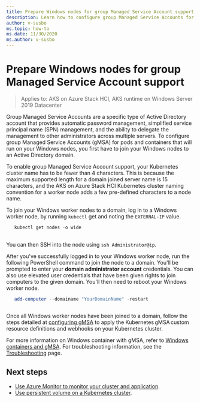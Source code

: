 ```yaml
---
title: Prepare Windows nodes for group Managed Service Account support
description: Learn how to configure group Managed Service Accounts for containers on Windows nodes
author: v-susbo
ms.topic: how-to
ms.date: 11/30/2020
ms.author: v-susbo
---
```


# Prepare Windows nodes for group Managed Service Account support

> Applies to: AKS on Azure Stack HCI, AKS runtime on Windows Server 2019 Datacenter

Group Managed Service Accounts are a specific type of Active Directory account that provides automatic password management, simplified service principal name (SPN) management, and the ability to delegate the management to other administrators across multiple servers. To configure group Managed Service Accounts (gMSA) for pods and containers that will run on your Windows nodes, you first have to join your Windows nodes to an Active Directory domain.

To enable group Managed Service Account support, your Kubernetes cluster name has to be fewer than 4 characters. This is because the maximum supported length for a domain joined server name is 15 characters, and the AKS on Azure Stack HCI Kubernetes cluster naming convention for a worker node adds a few pre-defined characters to a node name.

To join your Windows worker nodes to a domain, log in to a Windows worker node, by running `kubectl` get and noting the `EXTERNAL-IP` value.

```powershell
   kubectl get nodes -o wide
                    
   ```

You can then SSH into the node using `ssh Administrator@ip`.

After you've successfully logged in to your Windows worker node, run the following PowerShell command to join the node to a domain. You'll be prompted to enter your **domain administrator account** credentials. You can also use elevated user credentials that have been given rights to join computers to the given domain. You'll then need to reboot your Windows worker node. 

```powershell
   add-computer --domainame "YourDomainName" -restart
                    
   ```

Once all Windows worker nodes have been joined to a domain, follow the steps detailed at [configuring gMSA](https://kubernetes.io/docs/tasks/configure-pod-container/configure-gmsa/) to apply the Kubernetes gMSA custom resource definitions and webhooks on your Kubernetes cluster.

For more information on Windows container with gMSA, refer to [Windows containers and gMSA](https://docs.microsoft.com/virtualization/windowscontainers/manage-containers/manage-serviceaccounts). For troubleshooting information, see the [Troubleshooting](troubleshoot.md) page. 

## Next steps

* [Use Azure Monitor to monitor your cluster and application](/azure/azure-monitor/insights/container-insights-enable-arc-enabled-clusters).
* [Use persistent volume on a Kubernetes cluster](persistent-volume.md).